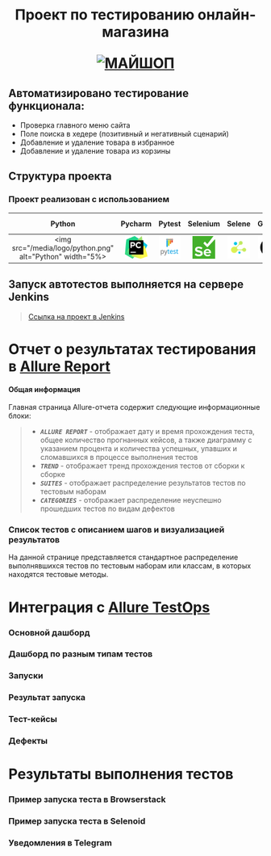 <h1 align="center">Проект по тестированию онлайн-магазина 
<p align="center">
<a href="https://my-shop.ru/" target="_blank">
<img src="https://s.rbk.ru/v1_companies_s3/resized/960xH/media/trademarks/91cbd2c0-7f6c-48e5-ba52-f72f348a2f65.jpg" 
alt="МАЙШОП" width="128" height="64"> </a> 
</p></h1>

<!-- Тест кейсы -->

## Автоматизировано тестирование функционала:
* Проверка главного меню сайта
* Поле поиска в хедере (позитивный и негативный сценарий)
* Добавление и удаление товара в избранное
* Добавление и удаление товара из корзины


## Структура проекта
### Проект реализован с использованием



|                                 Python                                 |                                 Pycharm                                  |                                 Pytest                                 |                              Selenium                              | Selene |                                 GitHub                                 |                              Jenkins                              |                                  Selenoid                                  |                                    Allure Report                                     |                                     Allure TestOps                                     |                                Jira                                |                                  Telegram                                  |
|:----------------------------------------------------------------------:|:------------------------------------------------------------------------:|:----------------------------------------------------------------------:|:------------------------------------------------------------------:|:------:|:----------------------------------------------------------------------:|:-----------------------------------------------------------------:|:--------------------------------------------------------------------------:|:------------------------------------------------------------------------------------:|:--------------------------------------------------------------------------------------:|:------------------------------------------------------------------:|:--------------------------------------------------------------------------:|
| <img src="/media/logo/python.png" alt="Python" width="5%> | <img src="/media/logo/pycharm.png" alt="Pycharm" width="45" height="45"> | <img src="/media/logo/pytest.png" alt="Pytest" width="45" height="45"> | <img src="/media/logo/selenium.png" alt="Selenium" width="45" height="45"> |  <img src="/media/logo/selene.png" alt="Selene" width="45" height="45">      | <img src="/media/logo/github.png" alt="GitHub" width="45" height="45"> | <img src="/media/logo/jenkins.png" alt="Jenkins" width="45" height="45"> | <img src="/media/logo/selenoid.png" alt="Selenoid" width="45" height="45"> | <img src="/media/logo/allure_report.png" alt="Allure Report" width="45" height="45"> | <img src="/media/logo/allure_testops.png" alt="Allure TestOps" width="45" height="45"> | <img src="/media/logo/jira.png" alt="Jira" width="45" height="45"> | <img src="/media/logo/telegram.png" alt="Telegram" width="45" height="45"> |



## Запуск автотестов выполняется на сервере Jenkins
> <a target="_blank" href="https://jenkins.autotests.cloud/job  /">Ссылка на проект в Jenkins</a>









# <a name="AllureReport">Отчет о результатах тестирования в [Allure Report](https://jenkins.autotests.cloud/job/10_da-vasilev_qa-guru-hw25/23/allure/)</a>

#### Общая информация
Главная страница Allure-отчета содержит следующие информационные блоки:

>- <code><strong>*ALLURE REPORT*</strong></code> - отображает дату и время прохождения теста, общее количество прогнанных кейсов, а также диаграмму с указанием процента и количества успешных, упавших и сломавшихся в процессе выполнения тестов
>- <code><strong>*TREND*</strong></code> - отображает тренд прохождения тестов от сборки к сборке
>- <code><strong>*SUITES*</strong></code> - отображает распределение результатов тестов по тестовым наборам
>- <code><strong>*CATEGORIES*</strong></code> - отображает распределение неуспешно прошедших тестов по видам дефектов
<p align="center">

[//]: # (  <img src="[[[[images/Allure Report]]]].png" alt="Allure Report" width="650">)
</p>

### Список тестов c описанием шагов и визуализацией результатов
На данной странице представляется стандартное распределение выполнявшихся тестов по тестовым наборам или классам, в
которых находятся тестовые методы.



# <a name="AllureTestOps">Интеграция с [Allure TestOps](https://allure.autotests.cloud/project/1203/)</a>

### Основной дашборд
<p align="center">

[//]: # (  <img src="images/allureTestOPS dashboards.png" alt="dashboards" width="650">)
</p>

### Дашборд по разным типам тестов
<p align="center">

[//]: # (  <img src="images/allureTestOPS dashboards test types.png" alt="dashboards test types" width="650">)
</p>

### Запуски
<p align="center">

[//]: # (  <img src="images/allureTestOPS launches.png" alt="launches" width="650">)
</p>

### Результат запуска
<p align="center">

[//]: # (  <img src="images/allureTestOPS launch.png" alt="launch" width="750">)
</p>

### Тест-кейсы
<p align="center">

[//]: # (  <img src="images/Test cases.png" alt="test cases" width="750">)
</p>

### Дефекты
<p align="center">

[//]: # (  <img src="images/testOps_defect.png" alt="defects" width="750">)
</p>



<!-- # <a name="Jira">Интеграция с [Jira](https://jira.autotests.cloud/)</a> -->



# <a name="Results">Результаты выполнения тестов</a>

### Пример запуска теста в Browserstack
<p align="center">

[//]: # (  <img src="images/videoMob.gif" alt="video" width="700">)
</p>

### Пример запуска теста в Selenoid
<p align="center">

[//]: # (    <img src="images/videoUI.jpg" alt="defects" width="900">)

[//]: # (<!--     <video src='images/videoMob.mp4' width=450/> -->)
</p>

### Уведомления в Telegram
<p align="center">

[//]: # (  <a href="http://www.pidor.com/"><img src="images/tlgrm.png" alt="Telegram" width="550"></a>)
</p>
